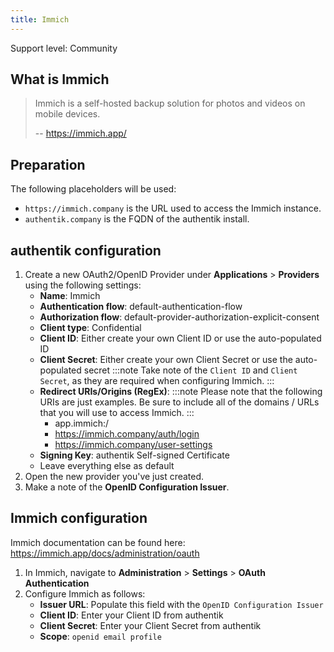 ```yaml
---
title: Immich
---
```


<span class="badge badge--secondary">Support level: Community</span>

## What is Immich

> Immich is a self-hosted backup solution for photos and videos on mobile devices.
>
> -- https://immich.app/

## Preparation

The following placeholders will be used:

-   `https://immich.company` is the URL used to access the Immich instance.
-   `authentik.company` is the FQDN of the authentik install.

## authentik configuration

1. Create a new OAuth2/OpenID Provider under **Applications** > **Providers** using the following settings:
    - **Name**: Immich
    - **Authentication flow**: default-authentication-flow
    - **Authorization flow**: default-provider-authorization-explicit-consent
    - **Client type**: Confidential
    - **Client ID**: Either create your own Client ID or use the auto-populated ID
    - **Client Secret**: Either create your own Client Secret or use the auto-populated secret
:::note
Take note of the `Client ID` and `Client Secret`, as they are required when configuring Immich.
:::
    - **Redirect URIs/Origins (RegEx)**:
:::note
Please note that the following URIs are just examples. Be sure to include all of the domains / URLs that you will use to access Immich.
:::
        - app.immich:/
        - https://immich.company/auth/login
        - https://immich.company/user-settings
    - **Signing Key**: authentik Self-signed Certificate
    - Leave everything else as default
2. Open the new provider you've just created.
3. Make a note of the **OpenID Configuration Issuer**.

## Immich configuration

Immich documentation can be found here: https://immich.app/docs/administration/oauth

1. In Immich, navigate to **Administration** > **Settings** > **OAuth Authentication**
2. Configure Immich as follows:
    - **Issuer URL**: Populate this field with the `OpenID Configuration Issuer`
    - **Client ID**: Enter your Client ID from authentik
    - **Client Secret**: Enter your Client Secret from authentik
    - **Scope**: `openid email profile`
